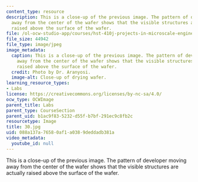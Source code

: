 ```yaml
---
content_type: resource
description: This is a close-up of the previous image. The pattern of developer moving
  away from the center of the wafer shows that the visible structures are actually
  raised above the surface of the wafer.
file: /ol-ocw-studio-app/courses/hst-410j-projects-in-microscale-engineering-for-the-life-sciences-spring-2007/088a137a76580af1a0389deddadb381a_30.jpg
file_size: 44942
file_type: image/jpeg
image_metadata:
  caption: This is a close-up of the previous image. The pattern of developer moving
    away from the center of the wafer shows that the visible structures are actually
    raised above the surface of the wafer.
  credit: Photo by Dr. Aranyosi.
  image-alt: Close-up of drying wafer.
learning_resource_types:
- Labs
license: https://creativecommons.org/licenses/by-nc-sa/4.0/
ocw_type: OCWImage
parent_title: Labs
parent_type: CourseSection
parent_uid: b1ac9f83-5232-d55f-b7bf-291ec9c8fb2c
resourcetype: Image
title: 30.jpg
uid: 088a137a-7658-0af1-a038-9deddadb381a
video_metadata:
  youtube_id: null
---
```

This is a close-up of the previous image. The pattern of developer moving away from the center of the wafer shows that the visible structures are actually raised above the surface of the wafer.